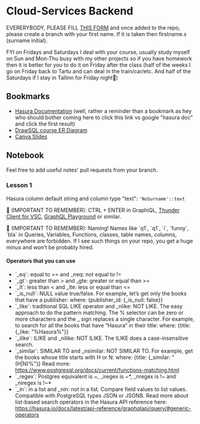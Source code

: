 # Cloud-Services Backend

EVERERYBODY, PLEASE FILL [THIS FORM](https://docs.google.com/forms/d/e/1FAIpQLSekGcQeZW1CQodTJZQUQQrG5CIkZDYiD8pZ09vPFDLG-Or2OA/viewform)​ and once added to the repo, please create a branch with your first name. If it is taken then firstname.s (surname initial).​​​​​​

FYI on Fridays and Saturdays I deal with your course, usually study myself on Sun and Mon-Thu busy with my other projects so if you have homework then it is better for you to do it on Friday after the class (half of the weeks I go on Friday back to Tartu and can deal in the train/car/etc. And half of the Saturdays if I stay in Tallinn for Friday night🎉)

## Bookmarks
* [Hasura Documentation](https://hasura.io/docs/latest/index/) (well, rather a reminder than a bookmark as hey who should bother coming here to click this link vs google "hasura doc" and click the first result)
* [DrawSQL course ER Diagram](https://drawsql.app/teams/study-23/diagrams/course)
* [Canva Slides](https://www.canva.com/design/DAFdXTQs4P0/1ns8MePSBWTVvqmgq9eV_w/edit?utm_content=DAFdXTQs4P0&utm_campaign=designshare&utm_medium=link2&utm_source=sharebutton)

## Notebook
Feel free to add useful notes' pull requests from your branch.

### Lesson 1
Hasura column default string and column type "text": `'NoSurname'::text`

🚨 (IMPORTANT TO REMEMBER): CTRL + ENTER in GraphiQL, [Thunder Client for VSC](https://marketplace.visualstudio.com/items?itemName=rangav.vscode-thunder-client), [GraphQL Playground](https://github.com/graphql/graphql-playground) or similar.

🚨 (IMPORTANT TO REMEMBER): Naming! Names like ´q1´, ´q1´, ´i´, ´funny´, ´bla´ in Queries, Variables, Functions, classes, table names, columns, everywhere are forbidden. If I see such things on your repo, you get a huge minus and won't be probably hired.

#### Operators that you can use
* ´_eq´: equal to == and _neq: not equal to !=
* ´_gt´: greater than > and _gte: greater or equal than >=
* ´_lt´: less than < and _lte: less or equal than <=
* ´_is_null´: NULL value true/false. For example, let’s get only the books that have a
publisher: where: {publisher_id: {_is_null: false}}
* ´_like´: traditional SQL LIKE operator and _nlike: NOT LIKE. The easy approach to do the
pattern matching. The % selector can be zero or more characters and the _ sign replaces a
single character. For example, to search for all the books that have “Hasura” in their title:
where: {title: {_like: "%Hasura%"}}
* ´_ilike´: ILIKE and _nilike: NOT ILIKE. The ILIKE does a case-insensitive search.
* ´_similar´: SIMILAR TO and _nsimilar: NOT SIMILAR TO. For example, get the books
whose title starts with H or N: where: {title: {_similar: "(H|N)%"}} Read
more: https://www.postgresql.org/docs/current/functions-matching.html
* ´_regex´: Postgres equivalent is ~, _iregex is ~*, _nregex is !~ and _niregex is !~*
* ´_in´: in a list and _nin: not in a list. Compare field values to list values. Compatible with
PostgreSQL types JSON or JSONB. Read more about list-based search operators in the Hasura
API reference here: https://hasura.io/docs/latest/api-reference/graphqlapi/query/#generic-operators